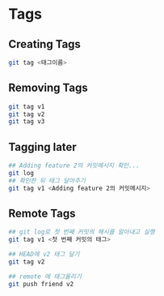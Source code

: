# Tags

## Creating Tags
```bash
git tag <태그이름>
```

## Removing Tags
```bash
git tag v1
git tag v2
git tag v3
```

## Tagging later
```bash
## Adding feature 2의 커밋메시지 확인...
git log
## 확인한 뒤 태그 달아주기
git tag v1 <Adding feature 2의 커밋메시지>
```

## Remote Tags
```bash
## git log로 첫 번째 커밋의 해시를 알아내고 실행
git tag v1 <첫 번째 커밋의 태그>

## HEAD에 v2 태그 달기
git tag v2

## remote 에 태그올리기
git push friend v2
```

